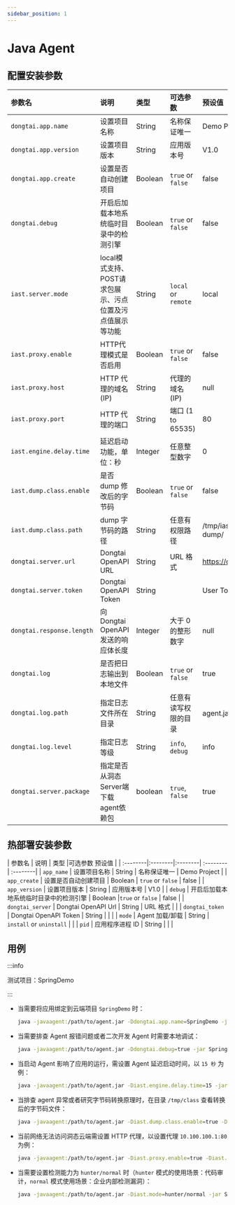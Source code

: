 ```yaml
---
sidebar_position: 1
---
```


# Java Agent

## 配置安装参数

| 参数名  | 说明     | 类型  |可选参数   |预设值    |
| :--------|:--------|:--------| :--------| :--------|
| `dongtai.app.name`        | 设置项目名称 | String  |名称保证唯一   | Demo Project          |
| `dongtai.app.version`     | 设置项目版本       | String      |应用版本号    | V1.0                  |
| `dongtai.app.create`      | 设置是否自动创建项目   | Boolean    |`true` or `false`     | false                 |
| `dongtai.debug`           | 开启后加载本地系统临时目录中的检测引擎  | Boolean   |`true` or `false`       | false                 |
| `iast.server.mode`        | local模式支持、POST请求包展示、污点位置及污点值展示等功能 | String |`local` or `remote`|  local    |
| `iast.proxy.enable`       | HTTP代理模式是否启用     | Boolean   |`true` or `false`        | false                 |
| `iast.proxy.host`         | HTTP 代理的域名 (IP)         | String    |代理的域名 (IP)      | null                  |
| `iast.proxy.port`         | HTTP 代理的端口                   | String   |端口 (1 to 65535)       | 80                    |
| `iast.engine.delay.time`  | 延迟启动功能，单位：秒                 | Integer   |任意整型数字      | 0                     |
| `iast.dump.class.enable`  | 是否 dump 修改后的字节码             | Boolean |`true` or `false`           | false     |
| `iast.dump.class.path`    | dump 字节码的路径                   | String|任意有权限路径          | /tmp/iast-class-dump/ |
| `dongtai.server.url`      | Dongtai OpenAPI URL                  | String   | URL 格式      |  https://openapi.iast.io  |
| `dongtai.server.token`    | Dongtai OpenAPI Token             | String  |        | User Token   |
| `dongtai.response.length` | 向 Dongtai OpenAPI 发送的响应体长度     | Integer |大于 0 的整形数字        | null                  |
| `dongtai.log`             | 是否把日志输出到本地文件               | Boolean  | `true` or `false`       | true                  |
| `dongtai.log.path`        | 指定日志文件所在目录                   | String |任意有读写权限的目录         | agent.jar 当前目录    |
| `dongtai.log.level`       | 指定日志等级                             | String    |`info`, `debug`      | info                  |
| `dongtai.server.package`  | 指定是否从洞态Server端下载agent依赖包   | boolean    |`true`, `false`    | true                  |

## 热部署安装参数

| 参数名             | 说明                                         | 类型      |可选参数    预设值               |
| :--------|:--------|:--------| :--------| :--------|
| `app_name`       | 设置项目名称                           | String     | 名称保证唯一   | Demo Project          |
| `app_create`     | 设置是否自动创建项目                   | Boolean    | `true` or `false`     | false               |
| `app_version`    | 设置项目版本                           | String     | 应用版本号    | V1.0                 |
| `debug`          | 开启后加载本地系统临时目录中的检测引擎 | Boolean    |`true` or `false`       | false                 |
| `dongtai_server` | Dongtai OpenAPI Url                    | String  | URL 格式      |                        |
| `dongtai_token`  | Dongtai OpenAPI Token                  | String     |       |                      |
| `mode`           | Agent 加载/卸载                        | String     | `install` or `uninstall` | |
| `pid`            | 应用程序进程 ID                        | String     |                  |    |


## 用例

:::info 

测试项目：SpringDemo

:::

* 当需要将应用绑定到云端项目 `SpringDemo` 时：

  ```bash
  java -javaagent:/path/to/agent.jar -Ddongtai.app.name=SpringDemo -jar SpringDemo.jar
  ```

* 当需要排查 Agent 报错问题或者二次开发 Agent 时需要本地调试：

  ```bash
  java -javaagent:/path/to/agent.jar -Ddongtai.debug=true -jar SpringDemo.jar
  ```

* 当启动 Agent 影响了应用的运行，需设置 Agent 延迟启动时间，以 `15 秒` 为例：

  ```bash
  java -javaagent:/path/to/agent.jar -Diast.engine.delay.time=15 -jar SpringDemo.jar
  ```

* 当排查 agent 异常或者研究字节码转换原理时，在目录 `/tmp/class` 查看转换后的字节码文件：

  ```bash
  java -javaagent:/path/to/agent.jar -Diast.dump.class.enable=true -Diast.dump.class.path=/tmp/class -jar SpringDemo.jar
  ```

* 当前网络无法访问洞态云端需设置 HTTP 代理，以设置代理 `10.100.100.1:80` 为例：

  ```bash
  java -javaagent:/path/to/agent.jar -Diast.proxy.enable=true -Diast.proxy.host=10.100.100.1 -Diast.proxy.host=80 -jar SpringDemo.jar
  ```

* 当需要设置检测能力为 `hunter/normal` 时（`hunter` 模式的使用场景：代码审计，`normal` 模式使用场景：企业内部检测漏洞）：

  ```bash
  java -javaagent:/path/to/agent.jar -Diast.mode=hunter/normal -jar SpringDemo.jar
  ```
